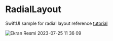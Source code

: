 # RadialLayout

SwiftUI sample for radial layout
reference [tutorial](https://www.youtube.com/watch?v=sR3oUASbK5g&t=62s&ab_channel=Kavsoft)

![Ekran Resmi 2023-07-25 11 36 09](https://github.com/xyzbilal/RadialLayout/assets/18241412/044aadcb-5acf-4145-a234-71e40d434a38)
